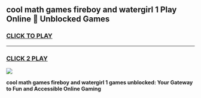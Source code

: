 
## cool math games fireboy and watergirl 1 Play Online 👋 Unblocked Games
<h3>
<a href="https://news.freeplayer.one?title=cool_math_games_fireboy_and_watergirl_1&ref=17CMG">CLICK TO PLAY</a></h3>
<hr>

<h3>
<a href="https://news.freeplayer.one?title=cool_math_games_fireboy_and_watergirl_1&ref=17CMG">CLICK 2 PLAY</a>
  
</h3>

<a href="https://news.freeplayer.one?title=cool_math_games_fireboy_and_watergirl_1&ref=17CMG/"><img src="https://clearcache.store/games.png"></a>


**cool math games fireboy and watergirl 1 games unblocked: Your Gateway to Fun and Accessible Online Gaming**
